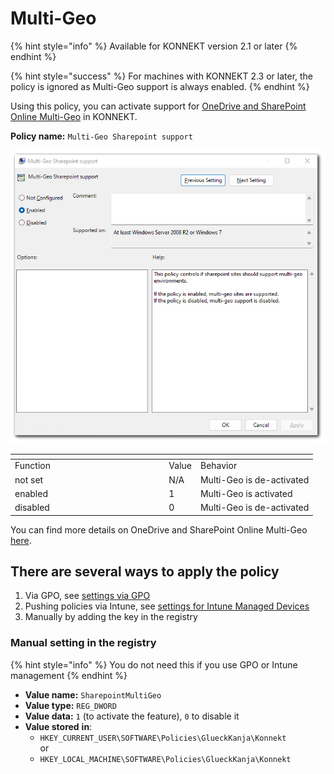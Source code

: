 # Multi-Geo

{% hint style="info" %}
Available for KONNEKT version 2.1 or later
{% endhint %}

{% hint style="success" %}
For machines with KONNEKT 2.3 or later, the policy is ignored as Multi-Geo support is always enabled.
{% endhint %}

Using this policy, you can activate support for [OneDrive and SharePoint Online Multi-Geo](https://learn.microsoft.com/en-us/microsoft-365/enterprise/multi-geo-capabilities-in-onedrive-and-sharepoint-online-in-microsoft-365?view=o365-worldwide) in KONNEKT.

**Policy name:** `Multi-Geo Sharepoint support`

![](<../../../.gitbook/assets/2022-05-18 16_42_33MultiGeo.png>)

<table><thead><tr><th width="232.33333333333331"></th><th></th><th></th></tr></thead><tbody><tr><td>Function</td><td>Value</td><td>Behavior</td></tr><tr><td>not set</td><td>N/A</td><td>Multi-Geo is de-activated</td></tr><tr><td>enabled</td><td>1</td><td>Multi-Geo is  activated</td></tr><tr><td>disabled</td><td>0</td><td>Multi-Geo is  de-activated</td></tr></tbody></table>

You can find more details on OneDrive and SharePoint Online Multi-Geo [here](https://docs.microsoft.com/en-us/microsoft-365/enterprise/multi-geo-capabilities-in-onedrive-and-sharepoint-online-in-microsoft-365?view=o365-worldwide).

## **There are several ways to apply the policy**

1. Via GPO, see [settings via GPO](../management-options/settings-via-gpo.md)
2. Pushing policies via Intune, see [settings for Intune Managed Devices](../management-options/setting-for-intune-managed-devices-1/)
3. Manually by adding the key in the registry

### Manual setting in the registry

{% hint style="info" %}
You do not need this if you use GPO or Intune management
{% endhint %}

* **Value name:** `SharepointMultiGeo`
* **Value type:** `REG_DWORD`
* **Value data:** `1` (to activate the feature), `0` to disable it
* **Value stored** **in**:
  * `HKEY_CURRENT_USER\SOFTWARE\Policies\GlueckKanja\Konnekt`\
    or
  * `HKEY_LOCAL_MACHINE\SOFTWARE\Policies\GlueckKanja\Konnekt`
